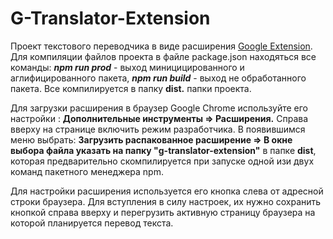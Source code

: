 # G-Translator-Extension
Проект текстового переводчика в виде расширения [Google Extension](https://developer.chrome.com/extensions).
Для компиляции файлов проекта в файле package.json находяться все команды: **_npm run prod_** - выход миницицированного и аглифицированного пакета, _**npm run build**_ - выход не обработанного пакета. Все компилируется в папку **dist.** папки проекта.

Для загрузки расширения в браузер Google Chrome используйте его настройки : **Дополнительные инструменты => Расширения.** Справа вверху на странице включить режим разработчика. В появившимся меню выбрать: **Загрузить распакованное расширение => В окне выбора файла указать на папку "g-translator-extension"** в папке **dist**, которая предварительно скомпилируется при запуске одной изи двух команд пакетного менеджера npm. 

Для настройки расширения используется его кнопка слева от адресной строки браузера. Для вступления в силу настроек, их нужно сохранить кнопкой справа вверху и перегрузить активную страницу браузера на которой планируется перевод текста.  
